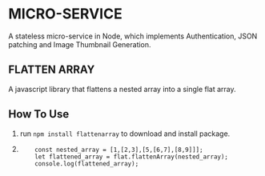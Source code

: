 # MICRO-SERVICE
A stateless micro-service in Node, which implements Authentication, JSON patching and Image Thumbnail Generation.

## FLATTEN ARRAY
A javascript library that flattens a nested array into a single flat array.

## How To Use
1. run `npm install flattenarray` to download and install package.
2. ``` let flat = require('flattenarray');
       const nested_array = [1,[2,3],[5,[6,7],[8,9]]];
       let flattened_array = flat.flattenArray(nested_array);
       console.log(flattened_array);
    ```


